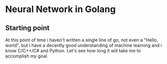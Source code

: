# Neural Network in Golang
## Starting point
At this point of time i haven't written a single line of go, not even a "Hello, world", but i have a decently good understanding of machine learning and i know C/C++/C# and Python. Let's see how long it will take me to accomplish my goal.
